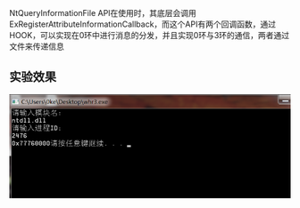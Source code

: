 NtQueryInformationFile API在使用时，其底层会调用ExRegisterAttributeInformationCallback，而这个API有两个回调函数，通过HOOK，可以实现在0环中进行消息的分发，并且实现0环与3环的通信，两者通过文件来传递信息

实验效果
---
![](https://raw.githubusercontent.com/Whitebird0/tuchuang/master/QQ截图20220414193918.png)
